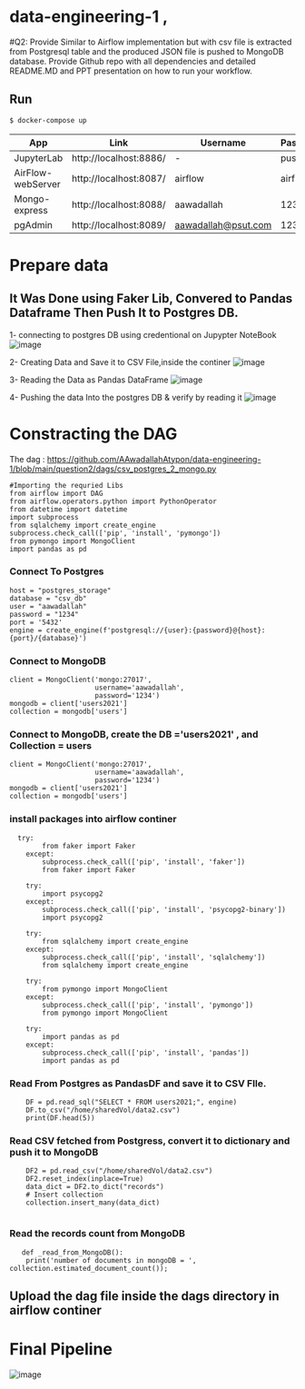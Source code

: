 # data-engineering-1 , 

#Q2: Provide Similar to Airflow implementation but with csv file is extracted from Postgresql table and the produced JSON file is pushed to MongoDB database. Provide Github repo with all dependencies and detailed README.MD and PPT presentation on how to run your workflow.
## Run


```sh
$ docker-compose up
```


| App | Link | Username | Password | 
| ------ | ------ | ------ | ------ |
| JupyterLab | http://localhost:8886/ | - | pust2021 | 
| AirFlow-webServer | http://localhost:8087/ | airflow | airflow | 
| Mongo-express | http://localhost:8088/ | aawadallah | 1234 |
| pgAdmin| http://localhost:8089/ | aawadallah@psut.com | 1234 |


# Prepare data 
It Was Done using Faker Lib, Convered to Pandas Dataframe Then Push It to Postgres DB. 
----
1- connecting to postgres DB using credentional on Jupypter NoteBook 
![image](https://user-images.githubusercontent.com/47817848/118636718-a80cd200-b7dd-11eb-90be-980c220492c1.png)

2- Creating Data and Save it to CSV File,inside the continer 
![image](https://user-images.githubusercontent.com/47817848/118637014-03d75b00-b7de-11eb-8798-98f7ebb27471.png)

3- Reading the Data as Pandas DataFrame
![image](https://user-images.githubusercontent.com/47817848/118637159-29fcfb00-b7de-11eb-9bc3-d23a00472be4.png)

4- Pushing the data Into the postgres DB & verify by reading it 
![image](https://user-images.githubusercontent.com/47817848/118637448-7c3e1c00-b7de-11eb-8ddc-24cd6f56c008.png)

# Constracting the DAG 
The dag : https://github.com/AAwadallahAtypon/data-engineering-1/blob/main/question2/dags/csv_postgres_2_mongo.py

```
#Importing the requried Libs 
from airflow import DAG
from airflow.operators.python import PythonOperator
from datetime import datetime
import subprocess
from sqlalchemy import create_engine
subprocess.check_call(['pip', 'install', 'pymongo'])
from pymongo import MongoClient
import pandas as pd

```

### Connect To Postgres 

```
host = "postgres_storage"
database = "csv_db"
user = "aawadallah"
password = "1234"
port = '5432'
engine = create_engine(f'postgresql://{user}:{password}@{host}:{port}/{database}')

```
### Connect to MongoDB
```
client = MongoClient('mongo:27017',
                     username='aawadallah',
                     password='1234')
mongodb = client['users2021']
collection = mongodb['users']
```

### Connect to MongoDB, create the DB ='users2021' , and Collection = users
```
client = MongoClient('mongo:27017',
                     username='aawadallah',
                     password='1234')
mongodb = client['users2021']
collection = mongodb['users']

```

### install packages into airflow continer 
```
  try:
        from faker import Faker
    except:
        subprocess.check_call(['pip', 'install', 'faker'])
        from faker import Faker

    try:
        import psycopg2
    except:
        subprocess.check_call(['pip', 'install', 'psycopg2-binary'])
        import psycopg2

    try:
        from sqlalchemy import create_engine
    except:
        subprocess.check_call(['pip', 'install', 'sqlalchemy'])
        from sqlalchemy import create_engine

    try:
        from pymongo import MongoClient
    except:
        subprocess.check_call(['pip', 'install', 'pymongo'])
        from pymongo import MongoClient

    try:
        import pandas as pd
    except:
        subprocess.check_call(['pip', 'install', 'pandas'])
        import pandas as pd

```


### Read From Postgres as PandasDF and save it to CSV FIle. 
```
    DF = pd.read_sql("SELECT * FROM users2021;", engine)
    DF.to_csv("/home/sharedVol/data2.csv")
    print(DF.head(5))

```


### Read CSV fetched from Postgress, convert it to dictionary and push it to MongoDB
```
    DF2 = pd.read_csv("/home/sharedVol/data2.csv")
    DF2.reset_index(inplace=True)
    data_dict = DF2.to_dict("records")
    # Insert collection
    collection.insert_many(data_dict)
    
```


### Read the records count from MongoDB
```
   def _read_from_MongoDB():
    print('number of documents in mongoDB = ', collection.estimated_document_count());
```
## Upload the dag file inside the dags directory in airflow continer 

# Final Pipeline   

![image](https://user-images.githubusercontent.com/47817848/118639735-e657c080-b7e0-11eb-824b-208264091876.png)







